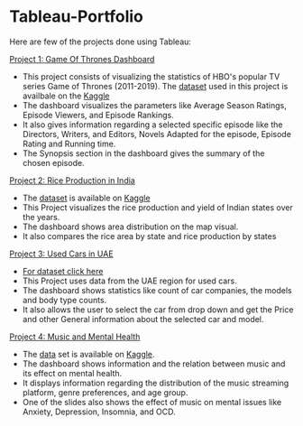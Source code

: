 # Tableau-Portfolio

Here are few of the projects done using Tableau:

[Project 1: Game Of Thrones Dashboard](https://public.tableau.com/app/profile/mohammed.tanzeel/viz/GameofThrones_16842333948890/Dashboard1)

* This project consists of visualizing the statistics of HBO's popular TV series Game of Thrones (2011-2019). The [dataset](https://www.kaggle.com/datasets/ca187be982b5ac45ad5e1f44c29b9d079e29b51b0928fec30b1d8de71976eda9) used in this project is availbale on the [Kaggle](https://www.kaggle.com/datasets/ca187be982b5ac45ad5e1f44c29b9d079e29b51b0928fec30b1d8de71976eda9)
* The dashboard visualizes the parameters like Average Season Ratings, Episode Viewers, and Episode Rankings.
* It also gives information regarding a selected specific episode like the Directors, Writers, and Editors, Novels Adapted for the episode, Episode Rating and Running time.
* The Synopsis section in the dashboard gives the summary of the chosen episode.

[Project 2: Rice Production in India](https://public.tableau.com/app/profile/mohammed.tanzeel/viz/RiceProductioninIndia_16841646588010/Dashboard1)

* The [dataset](https://www.kaggle.com/datasets/ankanhore545/district-wise-major-crops-production-in-india) is available on [Kaggle](https://www.kaggle.com/datasets/ankanhore545/district-wise-major-crops-production-in-india)
* This Project visualizes the rice production and yield of Indian states over the years.
* The dashboard shows area distribution on the map visual.
* It also compares the rice area by state and rice production by states

[Project 3: Used Cars in UAE](https://public.tableau.com/app/profile/mohammed.tanzeel/viz/UsedCarsinUAE/Dashboard1)
* [For dataset click here](https://docs.google.com/spreadsheets/d/1QLFB9ZTD_aJIk5qaQxqZR1PBSTmxBEHWbDvoXn0nYBU/edit?usp=sharing)
* This Project uses data from the UAE region for used cars.
* The dashboard shows statistics like count of car companies, the models and body type counts.
* It also allows the user to select the car from drop down and get the Price and other General information about the selected car and model.

[Project 4: Music and Mental Health](https://public.tableau.com/app/profile/mohammed.tanzeel/viz/MusicandMentalhealth_16840743295360/Story1)

* The [data](https://www.kaggle.com/datasets/catherinerasgaitis/mxmh-survey-results) set is available on [Kaggle](https://www.kaggle.com/datasets/catherinerasgaitis/mxmh-survey-results).
* The dashboard shows information and the relation between music and its effect on mental health.
* It displays information regarding the distribution of the music streaming platform, genre preferences, and age group.
* One of the slides also shows the effect of music on mental issues like Anxiety, Depression, Insomnia, and OCD.
  
